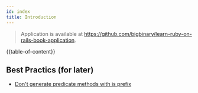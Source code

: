 ```yaml
---
id: index
title: Introduction
---
```

>Application is available at https://github.com/bigbinary/learn-ruby-on-rails-book-application.

{{table-of-content}}



## Best Practics (for later)

- [Don't generate predicate methods with is prefix](https://github.com/bigbinary/aceinvoice-web/pull/2128)